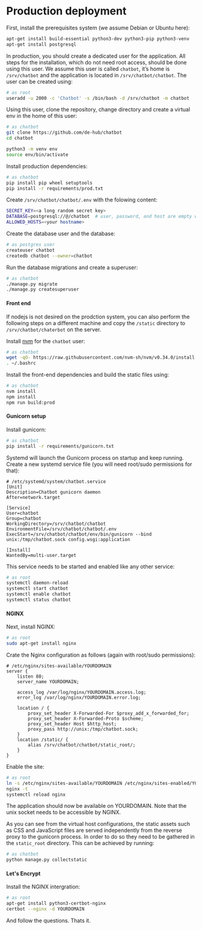 Production deployment
=====================

First, install the prerequisites system (we assume Debian or Ubuntu here):

```bash
apt-get install build-essential python3-dev python3-pip python3-venv
apt-get install postgresql
```

In production, you should create a dedicated user for the application. All steps for the installation, which do not need root access, should be done using this user. We assume this user is called `chatbot`, it’s home is `/srv/chatbot` and the application is located in `/srv/chatbot/chatbot`. The user can be created using:

```bash
# as root
useradd -u 2000 -c 'Chatbot' -s /bin/bash -d /srv/chatbot -m chatbot
```

Using this user, clone the repository, change directory and create a virtual env in the home of this user:

```bash
# as chatbot
git clone https://github.com/de-hub/chatbot
cd chatbot

python3 -m venv env
source env/bin/activate
```

Install production dependencies:

```bash
# as chatbot
pip install pip wheel setuptools
pip install -r requirements/prod.txt
```

Create `/srv/chatbot/chatbot/.env` with the folowing content:

```bash
SECRET_KEY=<a long random secret key>
DATABASE=postgresql://@/chatbot  # user, password, and host are empty when using peer auth
ALLOWED_HOSTS=<your hostname>
```

Create the database user and the database:

```bash
# as postgres user
createuser chatbot
createdb chatbot --owner=chatbot
```

Run the database migrations and create a superuser:

```bash
# as chatbot
./manage.py migrate
./manage.py createsuperuser
```

#### Front end

If nodejs is not desired on the prodction system, you can also perform the following steps on a different machine and copy the `/static` directory to `/srv/chatbot/chaterbot` on the server.

Install [nvm](https://github.com/nvm-sh/nvm) for the `chatbot` user:

```bash
# as chatbot
wget -qO- https://raw.githubusercontent.com/nvm-sh/nvm/v0.34.0/install.sh | bash
. ~/.bashrc
```

Install the front-end dependencies and build the static files using:

```bash
# as chatbot
nvm install
npm install
npm run build:prod
```

#### Gunicorn setup

Install gunicorn:

```bash
# as chatbot
pip install -r requirements/gunicorn.txt
```

Systemd will launch the Gunicorn process on startup and keep running. Create a new systemd service file (you will need root/sudo permissions for that):

```
# /etc/systemd/system/chatbot.service
[Unit]
Description=Chatbot gunicorn daemon
After=network.target

[Service]
User=chatbot
Group=chatbot
WorkingDirectory=/srv/chatbot/chatbot
EnvironmentFile=/srv/chatbot/chatbot/.env
ExecStart=/srv/chatbot/chatbot/env/bin/gunicorn --bind unix:/tmp/chatbot.sock config.wsgi:application

[Install]
WantedBy=multi-user.target
```

This service needs to be started and enabled like any other service:

```bash
# as root
systemctl daemon-reload
systemctl start chatbot
systemctl enable chatbot
systemctl status chatbot
```

#### NGINX

Next, install NGINX:

```bash
# as root
sudo apt-get install nginx
```

Crate the Nginx configuration as follows (again with root/sudo permissions):

```
# /etc/nginx/sites-available/YOURDOMAIN
server {
    listen 80;
    server_name YOURDOMAIN;

    access_log /var/log/nginx/YOURDOMAIN.access.log;
    error_log /var/log/nginx/YOURDOMAIN.error.log;

    location / {
        proxy_set_header X-Forwarded-For $proxy_add_x_forwarded_for;
        proxy_set_header X-Forwarded-Proto $scheme;
        proxy_set_header Host $http_host;
        proxy_pass http://unix:/tmp/chatbot.sock;
    }
    location /static/ {
        alias /srv/chatbot/chatbot/static_root/;
    }
}
```

Enable the site:

```bash
# as root
ln -s /etc/nginx/sites-available/YOURDOMAIN /etc/nginx/sites-enabled/YOURDOMAIN
nginx -t
systemctl reload nginx
```

The application should now be available on YOURDOMAIN. Note that the unix socket needs to be accessible by NGINX.

As you can see from the virtual host configurations, the static assets such as CSS and JavaScript files are served independently from the reverse proxy to the gunicorn process. In order to do so they need to be gathered in the `static_root` directory. This can be achieved by running:

```bash
# as chatbot
python manage.py collectstatic
```

#### Let's Encrypt

Install the NGINX intergration:

```bash
# as root
apt-get install python3-certbot-nginx
certbot --nginx -d YOURDOMAIN
```

And follow the questions. Thats it.
